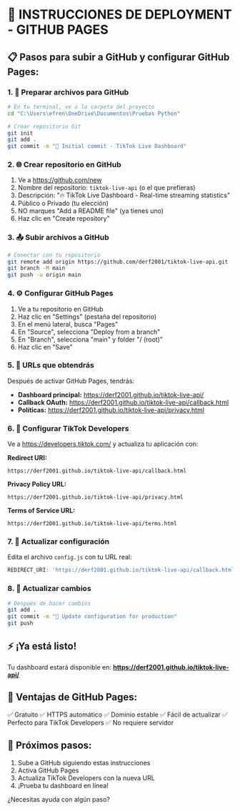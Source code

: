 # 🚀 INSTRUCCIONES DE DEPLOYMENT - GITHUB PAGES

## 📋 Pasos para subir a GitHub y configurar GitHub Pages:

### 1. 📁 Preparar archivos para GitHub
```bash
# En tu terminal, ve a la carpeta del proyecto
cd "C:\Users\efren\OneDrive\Documentos\Pruebas Python"

# Crear repositorio Git
git init
git add .
git commit -m "🎉 Initial commit - TikTok Live Dashboard"
```

### 2. 🌐 Crear repositorio en GitHub
1. Ve a https://github.com/new
2. Nombre del repositorio: `tiktok-live-api` (o el que prefieras)
3. Descripción: "🔥 TikTok Live Dashboard - Real-time streaming statistics"
4. Público o Privado (tu elección)
5. NO marques "Add a README file" (ya tienes uno)
6. Haz clic en "Create repository"

### 3. 📤 Subir archivos a GitHub
```bash
# Conectar con tu repositorio
git remote add origin https://github.com/derf2001/tiktok-live-api.git
git branch -M main
git push -u origin main
```

### 4. ⚙️ Configurar GitHub Pages
1. Ve a tu repositorio en GitHub
2. Haz clic en "Settings" (pestaña del repositorio)
3. En el menú lateral, busca "Pages"
4. En "Source", selecciona "Deploy from a branch"
5. En "Branch", selecciona "main" y folder "/ (root)"
6. Haz clic en "Save"

### 5. 🎯 URLs que obtendrás
Después de activar GitHub Pages, tendrás:
- **Dashboard principal:** https://derf2001.github.io/tiktok-live-api/
- **Callback OAuth:** https://derf2001.github.io/tiktok-live-api/callback.html
- **Políticas:** https://derf2001.github.io/tiktok-live-api/privacy.html

### 6. 🔧 Configurar TikTok Developers
Ve a https://developers.tiktok.com/ y actualiza tu aplicación con:

**Redirect URI:**
```
https://derf2001.github.io/tiktok-live-api/callback.html
```

**Privacy Policy URL:**
```
https://derf2001.github.io/tiktok-live-api/privacy.html
```

**Terms of Service URL:**
```
https://derf2001.github.io/tiktok-live-api/terms.html
```

### 7. 📝 Actualizar configuración
Edita el archivo `config.js` con tu URL real:
```javascript
REDIRECT_URI: 'https://derf2001.github.io/tiktok-live-api/callback.html'
```

### 8. 🔄 Actualizar cambios
```bash
# Después de hacer cambios
git add .
git commit -m "📝 Update configuration for production"
git push
```

## ⚡ ¡Ya está listo!

Tu dashboard estará disponible en:
**https://derf2001.github.io/tiktok-live-api/**

## 🎯 Ventajas de GitHub Pages:
✅ Gratuito
✅ HTTPS automático
✅ Dominio estable
✅ Fácil de actualizar
✅ Perfecto para TikTok Developers
✅ No requiere servidor

## 📱 Próximos pasos:
1. Sube a GitHub siguiendo estas instrucciones
2. Activa GitHub Pages
3. Actualiza TikTok Developers con la nueva URL
4. ¡Prueba tu dashboard en línea!

¿Necesitas ayuda con algún paso?
